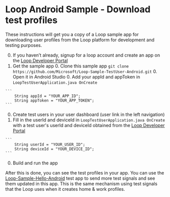 # Loop Android Sample - Download test profiles

These instructions will get you a copy of a Loop sample app for downloading user profiles from the Loop platform for development and testing purposes.

  0. If you haven’t already, signup for a loop account and create an app on the [Loop Developer Portal](https://developer.dev.loop.ms)
  0. Get the sample app
    0. Clone this sample app `git clone https://github.com/Microsoft/Loop-Sample-TestUser-Android.git`
    0. Open it in Android Studio
    0. Add your appId and appToken in `LoopTestUserApplication.java OnCreate`

    ```
        String appId = "YOUR_APP_ID";
        String appToken = "YOUR_APP_TOKEN";
    ```
  0. Create test users in your user dashboard (user link in the left navigation)
  0. Fill in the userId and deviceId in `LoopTestUserApplication.java OnCreate` with a test user's userId and deviceId obtained from the [Loop Developer Portal](https://developer.dev.loop.ms)

    ```
        String userId = "YOUR_USER_ID";
        String deviceId = "YOUR_DEVICE_ID";
    ```
  0. Build and run the app

After this is done, you can see the test profiles in your app. You can use the [Loop-Sample-Hello-Android](https://github.com/Microsoft/Loop-Sample-Hello-Android) test app to send more test signals and see them updated in this app. This is the same mechanism using test signals that the Loop uses when it creates home & work profiles.
